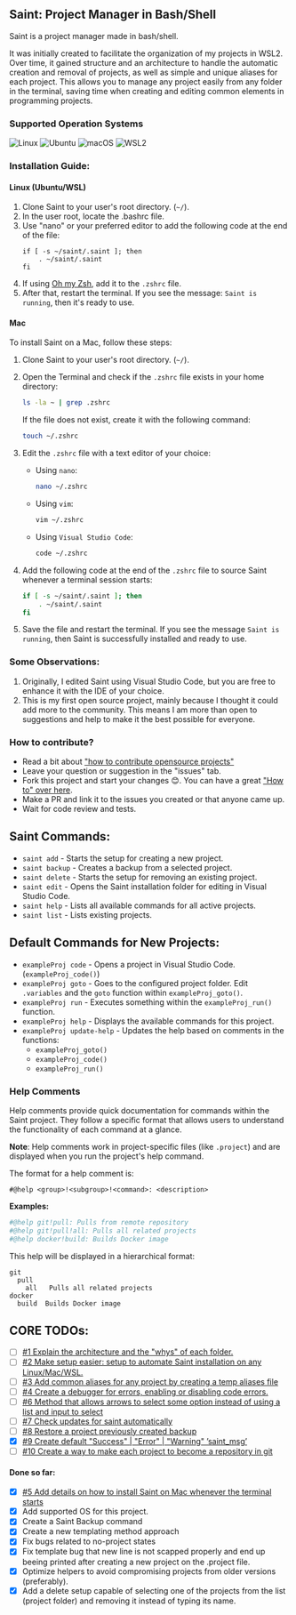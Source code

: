 ## Saint: Project Manager in Bash/Shell

Saint is a project manager made in bash/shell.

It was initially created to facilitate the organization of my projects in WSL2. Over time, it gained structure and an architecture to handle the automatic creation and removal of projects, as well as simple and unique aliases for each project. This allows you to manage any project easily from any folder in the terminal, saving time when creating and editing common elements in programming projects.
### Supported Operation Systems
![Linux](https://img.shields.io/badge/Linux-000?style=for-the-badge&logo=linux&logoColor=FCC624)
![Ubuntu](https://img.shields.io/badge/Ubuntu-35495E?style=for-the-badge&logo=ubuntu&logoColor=2CA5E0)
![macOS](https://img.shields.io/badge/mac%20os-000000?style=for-the-badge&logo=macos&logoColor=F0F0F0)
![WSL2](https://img.shields.io/badge/WSL2-blue)

### Installation Guide:
#### Linux (Ubuntu/WSL)
1. Clone Saint to your user's root directory. (`~/`).
2. In the user root, locate the .bashrc file.
3. Use "nano" or your preferred editor to add the following code at the end of the file:
    ```
    if [ -s ~/saint/.saint ]; then
        . ~/saint/.saint
    fi
    ```
4. If using [Oh my Zsh](https://ohmyz.sh/), add it to the `.zshrc` file.
5. After that, restart the terminal. If you see the message: `Saint is running`, then it's ready to use.

#### Mac
To install Saint on a Mac, follow these steps:

1. Clone Saint to your user's root directory. (`~/`).

2. Open the Terminal and check if the `.zshrc` file exists in your home directory:
    ```bash
    ls -la ~ | grep .zshrc
    ```
    If the file does not exist, create it with the following command:
    ```bash
    touch ~/.zshrc
    ```

3. Edit the `.zshrc` file with a text editor of your choice:
    - Using `nano`:
      ```bash
      nano ~/.zshrc
      ```
    - Using `vim`:
      ```bash
      vim ~/.zshrc
      ```
    - Using `Visual Studio Code`:
      ```bash
      code ~/.zshrc
      ```

4. Add the following code at the end of the `.zshrc` file to source Saint whenever a terminal session starts:
    ```bash
    if [ -s ~/saint/.saint ]; then
        . ~/saint/.saint
    fi
    ```

5. Save the file and restart the terminal. If you see the message `Saint is running`, then Saint is successfully installed and ready to use.

### Some Observations:
1. Originally, I edited Saint using Visual Studio Code, but you are free to enhance it with the IDE of your choice.
2. This is my first open source project, mainly because I thought it could add more to the community. This means I am more than open to suggestions and help to make it the best possible for everyone.

### How to contribute?
- Read a bit about ["how to contribute opensource projects"](https://docs.github.com/en/get-started/exploring-projects-on-github/finding-ways-to-contribute-to-open-source-on-github)
- Leave your question or suggestion in the "issues" tab.
- Fork this project and start your changes 😊. You can have a great ["How to" over here](https://docs.github.com/en/get-started/exploring-projects-on-github/contributing-to-a-project).
- Make a PR and link it to the issues you created or that anyone came up.
- Wait for code review and tests.

## Saint Commands:
- `saint add` - Starts the setup for creating a new project.
- `saint backup` - Creates a backup from a selected project.
- `saint delete` - Starts the setup for removing an existing project.
- `saint edit` - Opens the Saint installation folder for editing in Visual Studio Code.
- `saint help` - Lists all available commands for all active projects.
- `saint list` - Lists existing projects.

## Default Commands for New Projects:
- `exampleProj code` - Opens a project in Visual Studio Code. (`exampleProj_code()`)
- `exampleProj goto` - Goes to the configured project folder. Edit `.variables` and the `goto` function within `exampleProj_goto()`.
- `exampleProj run` - Executes something within the `exampleProj_run()` function.
- `exampleProj help` - Displays the available commands for this project.
- `exampleProj update-help` - Updates the help based on comments in the functions:
    - `exampleProj_goto()`
    - `exampleProj_code()`
    - `exampleProj_run()`

### Help Comments
Help comments provide quick documentation for commands within the Saint project. They follow a specific format that allows users to understand the functionality of each command at a glance.

**Note**: Help comments work in project-specific files (like `.project`) and are displayed when you run the project's help command.

The format for a help comment is:
```
#@help <group>!<subgroup>!<command>: <description>
```

**Examples:**
```bash
#@help git!pull: Pulls from remote repository
#@help git!pull!all: Pulls all related projects
#@help docker!build: Builds Docker image
```

This help will be displayed in a hierarchical format:
```
git
  pull
    all   Pulls all related projects
docker
  build  Builds Docker image
```

## CORE TODOs:
- [ ] [#1 Explain the architecture and the "whys" of each folder.](https://github.com/danilloestrela/saint/issues/1)
- [ ] [#2 Make setup easier: setup to automate Saint installation on any Linux/Mac/WSL.](https://github.com/danilloestrela/saint/issues/2)
- [ ] [#3 Add common aliases for any project by creating a temp aliases file](https://github.com/danilloestrela/saint/issues/3)
- [ ] [#4 Create a debugger for errors, enabling or disabling code errors.](https://github.com/danilloestrela/saint/issues/4)
- [ ] [#6 Method that allows arrows to select some option instead of using a list and input to select](https://github.com/danilloestrela/saint/issues/6)
- [ ] [#7 Check updates for saint automatically](https://github.com/danilloestrela/saint/issues/7)
- [ ] [#8 Restore a project previously created backup](https://github.com/danilloestrela/saint/issues/8)
- [x] [#9 Create default "Success" | "Error" | "Warning" ’saint_msg’](https://github.com/danilloestrela/saint/issues/9#issue-2459230933)
- [ ] [#10 Create a way to make each project to become a repository in git](https://github.com/danilloestrela/saint/issues/10)

#### Done so far:
- [x] [#5 Add details on how to install Saint on Mac whenever the terminal starts](https://github.com/danilloestrela/saint/issues/5)
- [x] Add supported OS for this project.
- [x] Create a Saint Backup command
- [x] Create a new templating method approach
- [x] Fix bugs related to no-project states
- [x] Fix template bug that new line is not scapped properly and end up beeing printed after creating a new project on the .project file.
- [x] Optimize helpers to avoid compromising projects from older versions (preferably).
- [x] Add a delete setup capable of selecting one of the projects from the list (project folder) and removing it instead of typing its name.